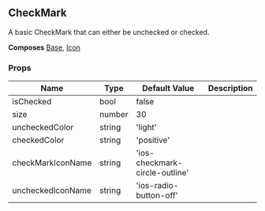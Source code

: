 ## CheckMark 
 
A basic CheckMark that can either be unchecked
or checked.
 
 __Composes__ [Base](Base.md), [Icon](Icon.md) 


 ### Props
Name | Type | Default Value | Description
--- | --- | --- | --- 
isChecked | bool  | false | 
size | number  | 30 | 
uncheckedColor | string  | 'light' | 
checkedColor | string  | 'positive' | 
checkMarkIconName | string  | 'ios-checkmark-circle-outline' | 
uncheckedIconName | string  | 'ios-radio-button-off' | 
 
